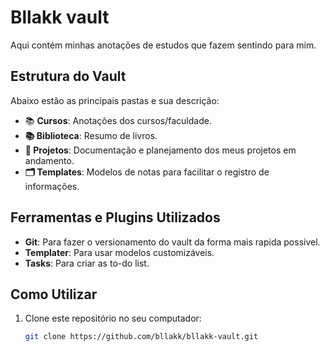 # Bllakk vault

Aqui contém minhas anotações de estudos que fazem sentindo para mim.

## Estrutura do Vault

Abaixo estão as principais pastas e sua descrição:

- 📚 **Cursos**: Anotações dos cursos/faculdade.
- **📚 Biblioteca**: Resumo de livros.
- **📂 Projetos**: Documentação e planejamento dos meus projetos em andamento.
- **🗂 Templates**: Modelos de notas para facilitar o registro de informações.

## Ferramentas e Plugins Utilizados

- **Git**: Para fazer o versionamento do vault da forma mais rapida possivel.
- **Templater**: Para usar modelos customizáveis.
- **Tasks**: Para criar as to-do list.

## Como Utilizar

1. Clone este repositório no seu computador:
   ```bash
   git clone https://github.com/bllakk/bllakk-vault.git
